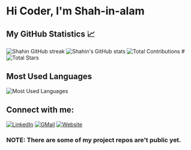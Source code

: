 # Hi Coder, I'm Shah-in-alam
## My GitHub Statistics 📈
![Shahin GitHub streak](https://github-readme-streak-stats.herokuapp.com/?user=Shah-in-alam&theme=dark&background=000000)
![Shahin's GitHub stats](https://github-readme-stats.vercel.app/api?username=Shah-in-alam&show_icons=true&theme=radical)
![Total Contributions](https://github-readme-stats.vercel.app/api?username=shah-in-alam&show_icons=true)
#![Total Stars](https://img.shields.io/github/stars/shah-in-alam?affiliations=OWNER%2CCOLLABORATOR)
## Most Used Languages
![Most Used Languages](https://github-readme-stats.vercel.app/api/top-langs/?username=shah-in-alam&layout=compact)
## Connect with me:
[![LinkedIn](https://img.shields.io/badge/LinkedIn-blue?style=flat-square&logo=linkedin)](www.linkedin.com/in/mohammad-shahin-alam-6b0244274)
[![GMail](https://img.shields.io/badge/GMail-red?style=flat-square&logo=gmail)](mailto:mdalamch63@gmail.com)
[![Website](https://img.shields.io/badge/Website-008080?style=flat-square&logo=globe)](https://www.mohammadshahindsps.com/)



### NOTE: There are some of my project repos are't public yet.

